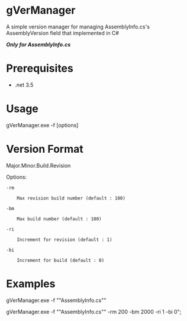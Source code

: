 gVerManager
===========

A simple version manager for managing AssemblyInfo.cs's AssemblyVersion field that implemented in C#

_**Only for AssemblyInfo.cs**_


Prerequisites
=============
- .net 3.5

Usage
======

gVerManager.exe -f <filepath> [options]

Version Format
==============

Major.Minor.Build.Revision

Options:

	-rm

		Max revision build number (default : 100)

	-bm 

		Max build number (default : 100)

	-ri 

		Increment for revision (default : 1)

	-bi

		Increment for build (default : 0)

Examples
============

gVerManager.exe -f ""AssemblyInfo.cs""

gVerManager.exe -f ""AssemblyInfo.cs"" -rm 200 -bm 2000 -ri 1 -bi 0";
